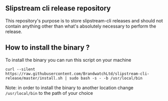 ## Slipstream cli release repository

This repository's purpose is to store slipstream-cli releases and should not contain
anything other than what's absolutely necessary to perform the release.

## How to install the binary ?

To install the binary you can run this script on your machine

```
curl --silent https://raw.githubusercontent.com/BrandwatchLtd/slipstream-cli-release/master/install.sh | sudo bash -s - -b /usr/local/bin
```

Note: in order to install the binary to another location change `/usr/local/bin` to the path of your choice
